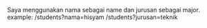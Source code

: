 Saya menggunakan nama sebagai name dan jurusan sebagai major.
example:
/students?nama=hisyam
/students?jurusan=teknik
